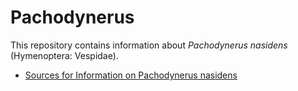 # Pachodynerus

This repository contains information about *Pachodynerus nasidens* (Hymenoptera: Vespidae).

* [Sources for Information on Pachodynerus nasidens](pachodynerus.md)
